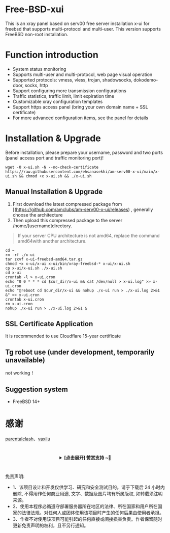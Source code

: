 # Free-BSD-xui

This is an xray panel based on serv00 free server installation x-ui for freebsd that supports multi-protocol and multi-user. This version supports FreeBSD non-root installation.


# Function introduction

- System status monitoring
- Supports multi-user and multi-protocol, web page visual operation
- Supported protocols: vmess, vless, trojan, shadowsocks, dokodemo-door, socks, http
- Support configuring more transmission configurations
- Traffic statistics, traffic limit, limit expiration time
- Customizable xray configuration templates
- Support https access panel (bring your own domain name + SSL certificate)
- For more advanced configuration items, see the panel for details

# Installation & Upgrade
Before installation, please prepare your username, password and two ports (panel access port and traffic monitoring port)!
```
wget -O x-ui.sh -N --no-check-certificate https://raw.githubusercontent.com/ehsanasekhi/am-serv00-x-ui/main/x-ui.sh && chmod +x x-ui.sh && ./x-ui.sh
```

## Manual Installation & Upgrade

1. First download the latest compressed package from [(https://github.com/amclubs/am-serv00-x-ui/releases) , generally choose the architecture
2. Then upload this compressed package to the server /home/[username]directory.

> If your server CPU architecture is not amd64, replace the command amd64with another architecture.

```
cd ~
rm -rf ./x-ui
tar zxvf x-ui-freebsd-amd64.tar.gz
chmod +x x-ui/x-ui x-ui/bin/xray-freebsd-* x-ui/x-ui.sh
cp x-ui/x-ui.sh ./x-ui.sh
cd x-ui
crontab -l > x-ui.cron
echo "0 0 * * * cd $cur_dir/x-ui && cat /dev/null > x-ui.log" >> x-ui.cron
echo "@reboot cd $cur_dir/x-ui && nohup ./x-ui run > ./x-ui.log 2>&1 &" >> x-ui.cron
crontab x-ui.cron
rm x-ui.cron
nohup ./x-ui run > ./x-ui.log 2>&1 &
```

## SSL Certificate Application

It is recommended to use Cloudflare 15-year certificate

## Tg robot use (under development, temporarily unavailable)

not working！

## Suggestion system

- FreeBSD 14+

# 感谢
[parentalclash](https://github.com/parentalclash/x-ui-freebsd)、[vaxilu](https://github.com/vaxilu/x-ui)

  # 
 <center><details><summary><strong> [点击展开] 赞赏支持 ~🧧</strong></summary>
 *我非常感谢您的赞赏和支持，它们将极大地激励我继续创新，持续产生有价值的工作。*
  
 - **USDT-TRC20:** `TWTxUyay6QJN3K4fs4kvJTT8Zfa2mWTwDD`
  
 </details></center>

 #
 免责声明:
 - 1、该项目设计和开发仅供学习、研究和安全测试目的。请于下载后 24 小时内删除, 不得用作任何商业用途, 文字、数据及图片均有所属版权, 如转载须注明来源。
 - 2、使用本程序必循遵守部署服务器所在地区的法律、所在国家和用户所在国家的法律法规。对任何人或团体使用该项目时产生的任何后果由使用者承担。
 - 3、作者不对使用该项目可能引起的任何直接或间接损害负责。作者保留随时更新免责声明的权利，且不另行通知。
 
 
  
